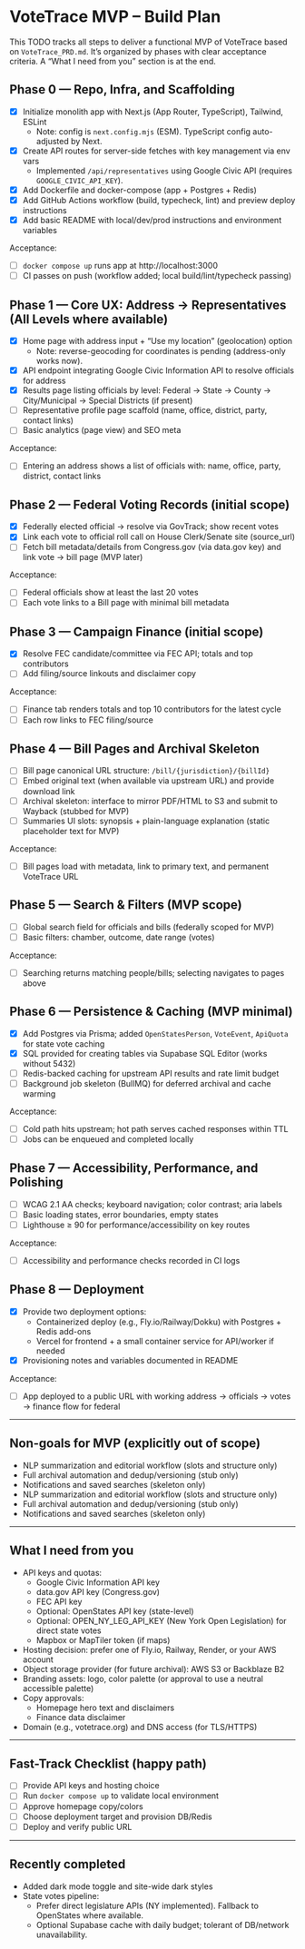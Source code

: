 # VoteTrace MVP – Build Plan

This TODO tracks all steps to deliver a functional MVP of VoteTrace based on `VoteTrace_PRD.md`. It’s organized by phases with clear acceptance criteria. A “What I need from you” section is at the end.

## Phase 0 — Repo, Infra, and Scaffolding
- [x] Initialize monolith app with Next.js (App Router, TypeScript), Tailwind, ESLint
  - Note: config is `next.config.mjs` (ESM). TypeScript config auto-adjusted by Next.
- [x] Create API routes for server-side fetches with key management via env vars
  - Implemented `/api/representatives` using Google Civic API (requires `GOOGLE_CIVIC_API_KEY`).
- [x] Add Dockerfile and docker-compose (app + Postgres + Redis)
- [x] Add GitHub Actions workflow (build, typecheck, lint) and preview deploy instructions
- [x] Add basic README with local/dev/prod instructions and environment variables

Acceptance:
- [ ] `docker compose up` runs app at http://localhost:3000
- [ ] CI passes on push (workflow added; local build/lint/typecheck passing)

## Phase 1 — Core UX: Address → Representatives (All Levels where available)
- [x] Home page with address input + “Use my location” (geolocation) option
  - Note: reverse-geocoding for coordinates is pending (address-only works now).
- [x] API endpoint integrating Google Civic Information API to resolve officials for address
- [x] Results page listing officials by level: Federal → State → County → City/Municipal → Special Districts (if present)
- [ ] Representative profile page scaffold (name, office, district, party, contact links)
- [ ] Basic analytics (page view) and SEO meta

Acceptance:
- [ ] Entering an address shows a list of officials with: name, office, party, district, contact links

## Phase 2 — Federal Voting Records (initial scope)
- [x] Federally elected official → resolve via GovTrack; show recent votes
- [x] Link each vote to official roll call on House Clerk/Senate site (source_url)
- [ ] Fetch bill metadata/details from Congress.gov (via data.gov key) and link vote → bill page (MVP later)

Acceptance:
- [ ] Federal officials show at least the last 20 votes
- [ ] Each vote links to a Bill page with minimal bill metadata

## Phase 3 — Campaign Finance (initial scope)
- [x] Resolve FEC candidate/committee via FEC API; totals and top contributors
- [ ] Add filing/source linkouts and disclaimer copy

Acceptance:
- [ ] Finance tab renders totals and top 10 contributors for the latest cycle
- [ ] Each row links to FEC filing/source

## Phase 4 — Bill Pages and Archival Skeleton
- [ ] Bill page canonical URL structure: `/bill/{jurisdiction}/{billId}`
- [ ] Embed original text (when available via upstream URL) and provide download link
- [ ] Archival skeleton: interface to mirror PDF/HTML to S3 and submit to Wayback (stubbed for MVP)
- [ ] Summaries UI slots: synopsis + plain-language explanation (static placeholder text for MVP)

Acceptance:
- [ ] Bill pages load with metadata, link to primary text, and permanent VoteTrace URL

## Phase 5 — Search & Filters (MVP scope)
- [ ] Global search field for officials and bills (federally scoped for MVP)
- [ ] Basic filters: chamber, outcome, date range (votes)

Acceptance:
- [ ] Searching returns matching people/bills; selecting navigates to pages above

## Phase 6 — Persistence & Caching (MVP minimal)
- [x] Add Postgres via Prisma; added `OpenStatesPerson`, `VoteEvent`, `ApiQuota` for state vote caching
- [x] SQL provided for creating tables via Supabase SQL Editor (works without 5432)
- [ ] Redis-backed caching for upstream API results and rate limit budget
- [ ] Background job skeleton (BullMQ) for deferred archival and cache warming

Acceptance:
- [ ] Cold path hits upstream; hot path serves cached responses within TTL
- [ ] Jobs can be enqueued and completed locally

## Phase 7 — Accessibility, Performance, and Polishing
- [ ] WCAG 2.1 AA checks; keyboard navigation; color contrast; aria labels
- [ ] Basic loading states, error boundaries, empty states
- [ ] Lighthouse ≥ 90 for performance/accessibility on key routes

Acceptance:
- [ ] Accessibility and performance checks recorded in CI logs

## Phase 8 — Deployment
- [x] Provide two deployment options:
  - Containerized deploy (e.g., Fly.io/Railway/Dokku) with Postgres + Redis add-ons
  - Vercel for frontend + a small container service for API/worker if needed
- [x] Provisioning notes and variables documented in README

Acceptance:
- [ ] App deployed to a public URL with working address → officials → votes → finance flow for federal

---

## Non-goals for MVP (explicitly out of scope)
- NLP summarization and editorial workflow (slots and structure only)
- Full archival automation and dedup/versioning (stub only)
- Notifications and saved searches (skeleton only)
- NLP summarization and editorial workflow (slots and structure only)
- Full archival automation and dedup/versioning (stub only)
- Notifications and saved searches (skeleton only)

---

## What I need from you
- API keys and quotas:
  - Google Civic Information API key
  - data.gov API key (Congress.gov)
  - FEC API key
  - Optional: OpenStates API key (state-level)
  - Optional: OPEN_NY_LEG_API_KEY (New York Open Legislation) for direct state votes
  - Mapbox or MapTiler token (if maps)
- Hosting decision: prefer one of Fly.io, Railway, Render, or your AWS account
- Object storage provider (for future archival): AWS S3 or Backblaze B2
- Branding assets: logo, color palette (or approval to use a neutral accessible palette)
- Copy approvals:
  - Homepage hero text and disclaimers
  - Finance data disclaimer
- Domain (e.g., votetrace.org) and DNS access (for TLS/HTTPS)

---

## Fast-Track Checklist (happy path)
- [ ] Provide API keys and hosting choice
- [ ] Run `docker compose up` to validate local environment
- [ ] Approve homepage copy/colors
- [ ] Choose deployment target and provision DB/Redis
- [ ] Deploy and verify public URL

---

## Recently completed
- Added dark mode toggle and site-wide dark styles
- State votes pipeline:
  - Prefer direct legislature APIs (NY implemented). Fallback to OpenStates where available.
  - Optional Supabase cache with daily budget; tolerant of DB/network unavailability.


